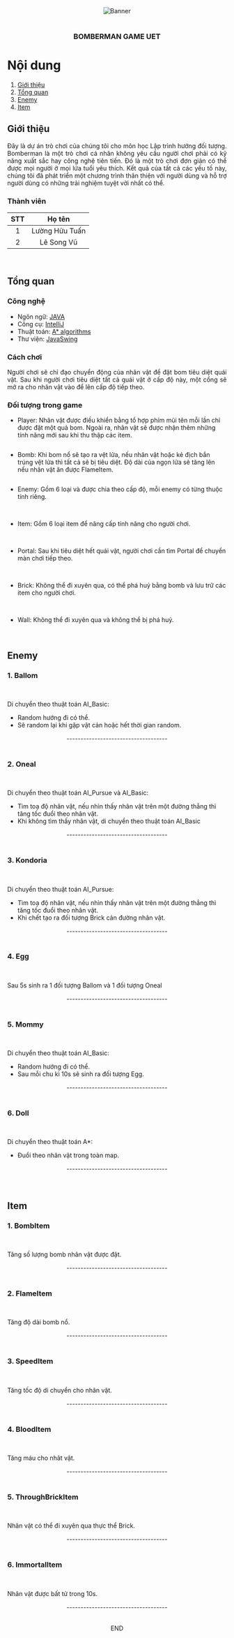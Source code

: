 <div id="top" align="center">
<img src="data/sample/Logo.png" alt="Banner">

</div>
<!-- PROJECT LOGO -->
<br />
<div align="center">
  <h3 align="center">BOMBERMAN GAME UET</h3>
</div>

<!-- TABLE OF CONTENTS -->
# Nội dung
1. [Giới thiệu](#Introduction)
2. [Tổng quan](#Object)
3. [Enemy](#Enemy)
4. [Item](#Item)

<!-- ABOUT THE PROJECT -->

## Giới thiệu <a name="Introduction"></a>

<div style="text-align:justify">
Đây là dự án trò chơi của chúng tôi cho môn học Lập trình hướng đối tượng. Bomberman là một trò chơi cá nhân không yêu cầu người chơi phải có kỹ năng xuất sắc hay công nghệ tiên tiến. Đó là một trò chơi đơn giản có thể được mọi người ở mọi lứa tuổi yêu thích. Kết quả của tất cả các yếu tố này, chúng tôi đã phát triển một chương trình thân thiện với người dùng và hỗ trợ người dùng có những trải nghiệm tuyệt vời nhất có thể.
</div>

### Thành viên

| STT   |         Họ tên         
| :---: | :-------------------: | 
|   1   |     Lường Hữu Tuấn  
|   2   | Lê Song Vũ               


<!-- Game -->
<br />

## Tổng quan <a name="Object"></a>
### Công nghệ 

- Ngôn ngữ: [JAVA](https://www.java.com/en/)
- Công cụ: [IntelliJ](https://www.jetbrains.com/idea/)
- Thuật toán: [A\* algorithms](https://www.geeksforgeeks.org/a-search-algorithm/)
- Thư viện: [JavaSwing](https://www.javatpoint.com/java-swing)


### Cách chơi 
<div style="text-align:justify">
Người chơi sẽ chỉ đạo chuyển động của nhân vật để đặt bom tiêu diệt quái vật. Sau khi người chơi tiêu diệt tất cả quái vật ở cấp độ này, một cổng sẽ mở ra cho nhân vật vào để lên cấp độ tiếp theo.
</div>

### Đối tượng trong game

- Player: Nhân vật được điều khiển bằng tổ hợp phím mũi tên mỗi lần chỉ được đặt một quả bom. Ngoài ra, nhân vật sẽ được nhận thêm những tính năng mới sau khi thu thập các item.
<div align="center">
<img src="data/sample/Player.png" alt="">
</div>

- Bomb: Khi bom nổ sẽ tạo ra vệt lửa, nếu nhân vật hoặc kẻ địch bắn trúng vệt lửa thì tất cả sẽ bị tiêu diệt. Độ dài của ngọn lửa sẽ tăng lên nếu nhân vật ăn được FlameItem.
<div align="center">
<img src="data/sample/bomb .png" alt="">
</div>

- Enemy: Gồm 6 loại và được chia theo cấp độ, mỗi enemy có từng thuộc tính riêng.

<br />

- Item: Gồm 6 loại item để nâng cấp tính năng cho người chơi.

<br />

- Portal: Sau khi tiêu diệt hết quái vật, người chơi cần tìm Portal để chuyển màn chơi tiếp theo.
<div align="center">
  <img src="data/sample/portal.png" alt="">
</div>

<br />

- Brick: Không thể đi xuyên qua, có thể phá huỷ bằng bomb và lưu trữ các item cho người chơi.
<div align="center">
<img src="data/sample/brick.png" alt="">
</div>

<br />

- Wall: Không thể đi xuyên qua và không thể bị phá huỷ.
<div align="center">
  <img src="data/sample/wall.png" alt="">
</div>

<br />


## Enemy<a name="Enemy"></a>
<!-- ![](Enemy/Control.jpeg) -->

<div>
	<h3>1. Ballom</h3>
    <div align="center">
        <img src="data/sample/Ballom.png" alt="">
    </div>
    <br />
  <p>Di chuyển theo thuật toán AI_Basic:</p>
  <ul>
    <li>Random hướng đi có thể.</li>
    <li>Sẽ random lại khi gặp vật cản hoặc hết thời gian random.</li>
  </ul>
  	<div align="center">------------------------------------</div>
    <br />
    	<h3>2. Oneal</h3>
    <div align="center">
        <img src="data/sample/Oneal.png" alt="">
    </div>
    <br />
    <p>Di chuyển theo thuật toán AI_Pursue và AI_Basic:</p>
    <ul>
      <li>Tìm toạ độ nhân vật, nếu nhìn thấy nhân vật trên một đường thẳng thì tăng tốc đuổi theo nhân vật.</li>
      <li>Khi không tìm thấy nhân vật, di chuyển theo thuật toán AI_Basic</li>
    </ul>
    	<div align="center">------------------------------------</div>
    <br />
    	<h3>3. Kondoria</h3>
    <div align="center">
        <img src="data/sample/Kondoria.png" alt="">
    </div>
    <br />
    <p>Di chuyển theo thuật toán AI_Pursue:</p>
    <ul>
      <li>Tìm toạ độ nhân vật, nếu nhìn thấy nhân vật trên một đường thẳng thì tăng tốc đuổi theo nhân vật.</li>
      <li>Khi chết tạo ra đối tượng Brick cản đường nhân vật.</li>
    </ul>
    	<div align="center">------------------------------------</div>
    <br />
    	<h3>4. Egg</h3>
    <div align="center">
        <img src="data/sample/Egg.png" alt="">
    </div>
    <br />
    <p>Sau 5s sinh ra 1 đối tượng Ballom và 1 đối tượng Oneal</p>
    	<div align="center">------------------------------------</div>
      <br />
    	<h3>5. Mommy</h3>
    <div align="center">
        <img src="data/sample/Mommy.png" alt="">
    </div>
    <br />
    <p>Di chuyển theo thuật toán AI_Basic:</p>
    <ul>
      <li>Random hướng đi có thể.</li>
      <li>Sau mỗi chu kì 10s sẽ sinh ra đối tượng Egg.</li>
    </ul>
    	<div align="center">------------------------------------</div>
    <br />
    	<h3>6. Doll</h3>
    <div align="center">
        <img src="data/sample/Doll.png" alt="">
    </div>
    <br />
    <p>Di chuyển theo thuật toán A*:</p>
    <ul>
      <li>Đuổi theo nhân vật trong toàn map.</li>
    </ul>    
    	<div align="center">------------------------------------</div>
    <br />
</div>

<br />

<!-- Items -->
## Item<a name="Item"> 
<div>
    	<h3>1. BombItem</h3>
    <div align="center">
        <img src="data/sample/bombItem.png" alt="">
    </div>
    <br />
    <p>Tăng số lượng bomb nhân vật được đặt.</p>
    	<div align="center">------------------------------------</div>
</div>
<br />
    	<h3>2. FlameItem</h3>
    <div align="center">
        <img src="data/sample/flame.png" alt="">
    </div>
    <br />
    <p>Tăng độ dài bomb nổ.</p>
    	<div align="center">------------------------------------</div>
</div>
<br />
    	<h3>3. SpeedItem</h3>
    <div align="center">
        <img src="data/sample/speed.png" alt="">
    </div>
    <br />
    <p>Tăng tốc độ di chuyển cho nhân vật.</p>
    	<div align="center">------------------------------------</div>
</div>
<br />
    	<h3>4. BloodItem</h3>
    <div align="center">
        <img src="data/sample/heart.png" alt="">
    </div>
    <br />
    <p>Tăng máu cho nhât vật.</p>
    	<div align="center">------------------------------------</div>
</div>
<br />
    	<h3>5. ThroughBrickItem</h3>
    <div align="center">
        <img src="data/sample/throughBrick.png" alt="">
    </div>
    <br />
    <p>Nhân vật có thể đi xuyên qua thực thể Brick.</p>
    	<div align="center">------------------------------------</div>
</div>
<br />
    	<h3>6. ImmortalItem</h3>
    <div align="center">
        <img src="data/sample/immortal.png" alt="">
    </div>
    <br />
    <p>Nhân vật được bất tử trong 10s.</p>
    	<div align="center">------------------------------------</div>
</div>
<br />

<div id="bottom" align="center"> 
	<p> END </p>
</div>
